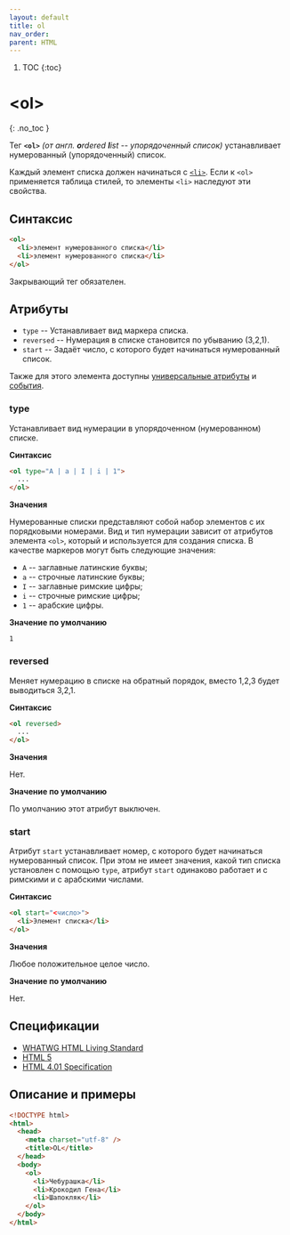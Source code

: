 ```yaml
---
layout: default
title: ol
nav_order:
parent: HTML
---
```


<!-- prettier-ignore-start -->
1. TOC
{:toc}

# &lt;ol&gt;
{: .no_toc }
<!-- prettier-ignore-end -->

Тег **`<ol>`** _(от англ. **o**rdered **l**ist -- упорядоченный список)_ устанавливает нумерованный (упорядоченный) список.

Каждый элемент списка должен начинаться с [`<li>`](/html/li/). Если к `<ol>` применяется таблица стилей, то элементы `<li>` наследуют эти свойства.

## Синтаксис

```html
<ol>
  <li>элемент нумерованного списка</li>
  <li>элемент нумерованного списка</li>
</ol>
```

Закрывающий тег обязателен.

## Атрибуты

- `type` -- Устанавливает вид маркера списка.
- `reversed` -- Нумерация в списке становится по убыванию (3,2,1).
- `start` -- Задаёт число, с которого будет начинаться нумерованный список.

Также для этого элемента доступны [универсальные атрибуты](/lib/uni-attr/) и [события](/lib/events/).

### type

Устанавливает вид нумерации в упорядоченном (нумерованном) списке.

**Синтаксис**

```html
<ol type="A | a | I | i | 1">
  ...
</ol>
```

**Значения**

Нумерованные списки представляют собой набор элементов с их порядковыми номерами. Вид и тип нумерации зависит от атрибутов элемента `<ol>`, который и используется для создания списка. В качестве маркеров могут быть следующие значения:

- `A` -- заглавные латинские буквы;
- `a` -- строчные латинские буквы;
- `I` -- заглавные римские цифры;
- `i` -- строчные римские цифры;
- `1` -- арабские цифры.

**Значение по умолчанию**

`1`

### reversed

Меняет нумерацию в списке на обратный порядок, вместо 1,2,3 будет выводиться 3,2,1.

**Синтаксис**

```html
<ol reversed>
  ...
</ol>
```

**Значения**

Нет.

**Значение по умолчанию**

По умолчанию этот атрибут выключен.

### start

Атрибут `start` устанавливает номер, с которого будет начинаться нумерованный список. При этом не имеет значения, какой тип списка установлен с помощью `type`, атрибут `start` одинаково работает и с римскими и с арабскими числами.

**Синтаксис**

```html
<ol start="<число>">
  <li>Элемент списка</li>
</ol>
```

**Значения**

Любое положительное целое число.

**Значение по умолчанию**

Нет.

## Спецификации

- [WHATWG HTML Living Standard](https://html.spec.whatwg.org/multipage/semantics.html#the-ol-element)
- [HTML 5](http://www.w3.org/TR/html5/grouping-content.html#the-ol-element)
- [HTML 4.01 Specification](http://www.w3.org/TR/html401/struct/lists.html#h-10.2)

## Описание и примеры

```html
<!DOCTYPE html>
<html>
  <head>
    <meta charset="utf-8" />
    <title>OL</title>
  </head>
  <body>
    <ol>
      <li>Чебурашка</li>
      <li>Крокодил Гена</li>
      <li>Шапокляк</li>
    </ol>
  </body>
</html>
```
